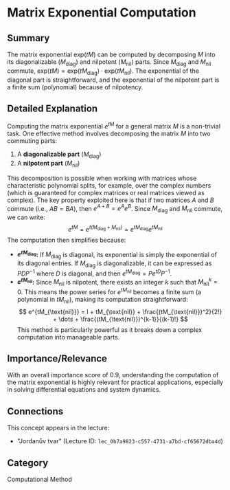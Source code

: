 # Matrix Exponential Computation

## Summary
The matrix exponential $\text{exp}(tM)$ can be computed by decomposing $M$ into its diagonalizable ($M_{\text{diag}}$) and nilpotent ($M_{\text{nil}}$) parts. Since $M_{\text{diag}}$ and $M_{\text{nil}}$ commute, $\text{exp}(tM) = \text{exp}(tM_{\text{diag}}) \cdot \text{exp}(tM_{\text{nil}})$. The exponential of the diagonal part is straightforward, and the exponential of the nilpotent part is a finite sum (polynomial) because of nilpotency.

## Detailed Explanation
Computing the matrix exponential $e^{tM}$ for a general matrix $M$ is a non-trivial task. One effective method involves decomposing the matrix $M$ into two commuting parts:
1.  A **diagonalizable part** ($M_{\text{diag}}$)
2.  A **nilpotent part** ($M_{\text{nil}}$)

This decomposition is possible when working with matrices whose characteristic polynomial splits, for example, over the complex numbers (which is guaranteed for complex matrices or real matrices viewed as complex).
The key property exploited here is that if two matrices $A$ and $B$ commute (i.e., $AB = BA$), then $e^{A+B} = e^A e^B$.
Since $M_{\text{diag}}$ and $M_{\text{nil}}$ commute, we can write:
$$
e^{tM} = e^{t(M_{\text{diag}} + M_{\text{nil}})} = e^{tM_{\text{diag}}} e^{tM_{\text{nil}}}
$$
The computation then simplifies because:
*   **$e^{tM_{\text{diag}}}$:** If $M_{\text{diag}}$ is diagonal, its exponential is simply the exponential of its diagonal entries. If $M_{\text{diag}}$ is diagonalizable, it can be expressed as $P D P^{-1}$ where $D$ is diagonal, and then $e^{tM_{\text{diag}}} = P e^{tD} P^{-1}$.
*   **$e^{tM_{\text{nil}}}$:** Since $M_{\text{nil}}$ is nilpotent, there exists an integer $k$ such that $M_{\text{nil}}^k = 0$. This means the power series for $e^{tM_{\text{nil}}}$ becomes a finite sum (a polynomial in $tM_{\text{nil}}$), making its computation straightforward:
    $$
e^{tM_{\text{nil}}} = I + tM_{\text{nil}} + \frac{(tM_{\text{nil}})^2}{2!} + \dots + \frac{(tM_{\text{nil}})^{k-1}}{(k-1)!}
    $$
This method is particularly powerful as it breaks down a complex computation into manageable parts.

## Importance/Relevance
With an overall importance score of 0.9, understanding the computation of the matrix exponential is highly relevant for practical applications, especially in solving differential equations and system dynamics.

## Connections
This concept appears in the lecture:
*   "Jordanův tvar" (Lecture ID: `lec_0b7a9823-c557-4731-a7bd-cf65672dba4d`)

## Category
Computational Method